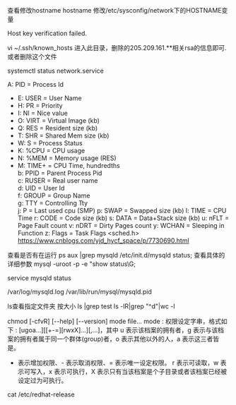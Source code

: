 查看修改hostname 
hostname 
修改/etc/sysconfig/network下的HOSTNAME变量

Host key verification failed.


vi ~/.ssh/known_hosts
进入此目录，删除的205.209.161.**相关rsa的信息即可.
或者删除这个文件

systemctl status network.service

A: PID        = Process Id                  
* E: USER       = User Name
* H: PR         = Priority                  
* I: NI         = Nice value                
* O: VIRT       = Virtual Image (kb)        
* Q: RES        = Resident size (kb)        
* T: SHR        = Shared Mem size (kb)      
* W: S          = Process Status            
* K: %CPU       = CPU usage                 
* N: %MEM       = Memory usage (RES)        
* M: TIME+      = CPU Time, hundredths      
  b: PPID       = Parent Process Pid        
  c: RUSER      = Real user name            
  d: UID        = User Id                   
  f: GROUP      = Group Name                
  g: TTY        = Controlling Tty           
  j: P          = Last used cpu (SMP)
  p: SWAP       = Swapped size (kb)
  l: TIME       = CPU Time
  r: CODE       = Code size (kb)
  s: DATA       = Data+Stack size (kb)
  u: nFLT       = Page Fault count
  v: nDRT       = Dirty Pages count
  y: WCHAN      = Sleeping in Function
  z: Flags      = Task Flags <sched.h>
https://www.cnblogs.com/yjd_hycf_space/p/7730690.html



查看是否有在运行
ps aux |grep mysqld
/etc/init.d/mysqld status;
查看具体的详细参数
mysql -uroot -p -e "show status\G;

service mysqld status

/var/log/mysqld.log 
/var/lib/run/mysql/mysqld.pid 


ls查看指定文件夹 按大小
ls |grep test
ls -lR|grep "^d"|wc -l 

 chmod [-cfvR] [--help] [--version] mode file... 
  mode : 权限设定字串，格式如下 : [ugoa...][[+-=][rwxX]...][,...]，其中 
  u 表示该档案的拥有者，g 表示与该档案的拥有者属于同一个群体(group)者，o 表示其他以外的人，a 表示这三者皆是。 
  + 表示增加权限、- 表示取消权限、= 表示唯一设定权限。 
  r 表示可读取，w 表示可写入，x 表示可执行，X 表示只有当该档案是个子目录或者该档案已经被设定过为可执行。 


  cat /etc/redhat-release